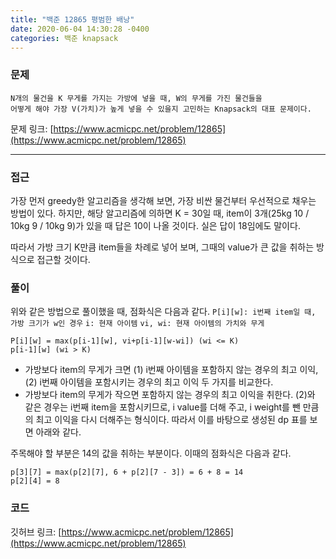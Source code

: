 ```yaml
---
title: "백준 12865 평범한 배낭"
date: 2020-06-04 14:30:28 -0400
categories: 백준 knapsack 
---
```


### 문제
```
N개의 물건을 K 무게를 가지는 가방에 넣을 때, W의 무게를 가진 물건들을
어떻게 해야 가장 V(가치)가 높게 넣을 수 있을지 고민하는 Knapsack의 대표 문제이다.
```
문제 링크: [https://www.acmicpc.net/problem/12865](https://www.acmicpc.net/problem/12865)

---

### 접근

가장 먼저 greedy한 알고리즘을 생각해 보면, 가장 비싼 물건부터 우선적으로 채우는 방법이 있다. 
하지만, 해당 알고리즘에 의하면 K = 30일 때, item이 3개(25kg 10 / 10kg 9 / 10kg 9)가 있을 때 답은 10이 나올 것이다. 실은 답이 18임에도 말이다.

따라서 가방 크기 K만큼 item들을 차례로 넣어 보며, 그때의 value가 큰 값을 취하는 방식으로 접근할 것이다.


### 풀이

위와 같은 방법으로 풀이했을 때, 점화식은 다음과 같다.
`P[i][w]: i번째 item일 때, 가방 크기가 w인 경우`
`i: 현재 아이템` `vi, wi: 현재 아이템의 가치와 무게`
```
P[i][w] = max(p[i-1][w], vi+p[i-1][w-wi]) (wi <= K)
p[i-1][w] (wi > K)
```
- 가방보다 item의 무게가 크면 (1) i번째 아이템을 포함하지 않는 경우의 최고 이익, (2) i번째 아이템을 포함시키는 경우의 최고 이익 두 가지를 비교한다.
- 가방보다 item의 무게가 작으면 포함하지 않는 경우의 최고 이익을 취한다.
(2)와 같은 경우는 i번째 item을 포함시키므로, i value를 더해 주고, i weight를 뺀 만큼의 최고 이익을 다시 더해주는 형식이다. 따라서 이를 바탕으로 생성된 dp 표를 보면 아래와 같다.


주목해야 할 부분은 14의 값을 취하는 부분이다. 이때의 점화식은 다음과 같다.
```
p[3][7] = max(p[2][7], 6 + p[2][7 - 3]) = 6 + 8 = 14
p[2][4] = 8
```


### 코드 
깃허브 링크: [https://www.acmicpc.net/problem/12865](https://www.acmicpc.net/problem/12865)


### 

[jekyll-docs]: https://jekyllrb.com/docs/home
[jekyll-gh]:   https://github.com/jekyll/jekyll
[jekyll-talk]: https://talk.jekyllrb.com/
